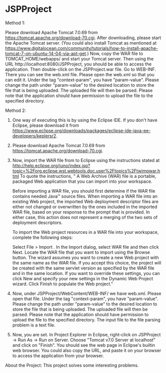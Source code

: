 # JSPProject

Method 1:

Please download Apache Tomcat 7.0.69 from https://tomcat.apache.org/download-70.cgi. After downloading, please start the Apache Tomcat server. (You could also install Tomcat as mentioned at https://www.digitalocean.com/community/tutorials/how-to-install-apache-tomcat-7-on-ubuntu-14-04-via-apt-get.)
Now, copy the WAR file to TOMCAT_HOME/webapps/ and start your Tomcat server. Then using the URL http://localhost:8080/JSPProject, you should be able to access the application. 
Then double-click on the JSPProject.war file. Go to WEB-INF. There you can see the web.xml file. Please open the web.xml so that you can edit it. Under the tag "context-param", you have "param-value". Please change the path under "param-value" to the desired location to store the file that is being uploaded. The uploaded file will then be parsed. Please note that the application should have permission to upload the file to the specified directory.


Method 2:

1. One way of executing this is by using the Eclipse IDE. If you don't have Eclipse, please download it from https://www.eclipse.org/downloads/packages/eclipse-ide-java-ee-developers/keplersr2.
2. Please download Apache Tomcat 7.0.69 from https://tomcat.apache.org/download-70.cgi.
3. Now, import the WAR file from to Eclipse using the instructions stated at http://help.eclipse.org/juno/index.jsp?topic=%2Forg.eclipse.wst.webtools.doc.user%2Ftopics%2Ftwimpwar.html
To quote the instructions,
 "   A Web Archive (WAR) file is a portable, packaged Web application that you can import into your workspace.
    
    Before importing a WAR file, you should first determine if the WAR file contains needed Java™ source files. When importing a WAR file into an existing Web project, the imported Web deployment descriptor files are either not changed or overwritten by the ones included in the imported WAR file, based on your response to the prompt that is provided. In either case, this action does not represent a merging of the two sets of deployment descriptors.
    
    To import the Web project resources in a WAR file into your workspace, complete the following steps:
    
    Select File > Import .
    In the Import dialog, select WAR file and then click Next.
    Locate the WAR file that you want to import using the Browse button.
    The wizard assumes you want to create a new Web project with the same name as the WAR file. If you accept this choice, the project will be created with the same servlet version as specified by the WAR file and in the same location. If you want to override these settings, you can click New and specify your new settings in the Dynamic Web Project wizard.
    Click Finish to populate the Web project."

4. Now, under JSPProject/WebContent/WEB-INF/ we have web.xml. Please open that file. Under the tag "context-param", you have "param-value". Please change the path under "param-value" to the desired location to store the file that is being uploaded. The uploaded file will then be parsed. Please note that the application should have permission to upload the file to the specified directory. The input file to the file parsing problem is a text file.
5. Now, you are set. In Project Explorer in Eclipse, right-click on JSPProject -> Run As -> Run on Server. Choose "Tomcat v7.0 Server at localhost" and click on "Finish". You should see the web page in Eclipse's builtin web browser. You could also copy the URL, and paste it on your browser to access the application from your browser.


About the Project: This project solves some interesting problems.
